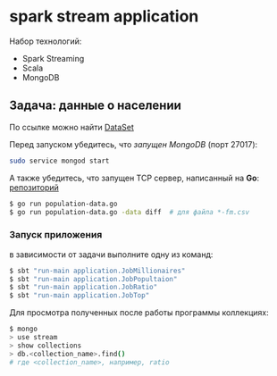 # spark stream application

Набор технологий:
* Spark Streaming
* Scala
* MongoDB

## Задача: данные о населении

По ссылке можно найти [DataSet](https://github.com/datasets/population-city)

Перед запуском убедитесь, что *запущен MongoDB* (порт 27017): 

```bash
sudo service mongod start
```

А также убедитесь, что запущен TCP сервер, написанный на **Go**: 
[репозиторий](https://github.com/meamuri/go-population-data)

```bash
$ go run population-data.go
$ go run population-data.go -data diff  # для файла *-fm.csv 
```

### Запуск приложения

в зависимости от задачи выполните одну из команд:

```bash
$ sbt "run-main application.JobMillionaires"
$ sbt "run-main application.JobPopultaion"
$ sbt "run-main application.JobRatio"
$ sbt "run-main application.JobTop"
```

Для просмотра полученных после работы программы коллекциях:

```bash
$ mongo
> use stream
> show collections
> db.<collection_name>.find() 
# где <collection_name>, например, ratio
```
